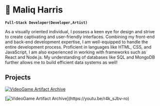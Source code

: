 #  🤖  Maliq Harris 

**`Full-Stack Developer(Developer,Artist)`**

As a visually oriented individual, I possess a keen eye for design and strive to create captivating and user-friendly interfaces. Combining my front-end and back-end development expertise, I am well-equipped to handle the entire development process. Proficient in languages like HTML, CSS, and JavaScript, I am also experienced in working with frameworks such as React and Node.js. My understanding of databases like SQL and MongoDB further allows me to build efficient data systems as well!


## Projects
[![VideoGame Artifact Archive](https://i.ytimg.com/an_webp/1IZ8W4Q6Ua4/mqdefault_6s.webp?du=3000&sqp=CICFvKUG&rs=AOn4CLDpW9zqQkA5J73gNk_RZ6nwdYbl6A)](https://youtu.be/1IZ8W4Q6Ua4)

[![VideoGame Artifact Archive]([https://i.ytimg.com/an_webp/r4k_sJbv-ro/mqdefault_6s.webp?du=3000&sqp=CJSLwaUG&rs=AOn4CLCTjFkTlGyoigH982EsIdMb09sCmQ](https://i.ytimg.com/an_webp/r4k_sJbv-ro/mqdefault_6s.webp?du=3000&sqp=CJSLwaUG&rs=AOn4CLCTjFkTlGyoigH982EsIdMb09sCmQ))](https://youtu.be/r4k_sJbv-ro)
